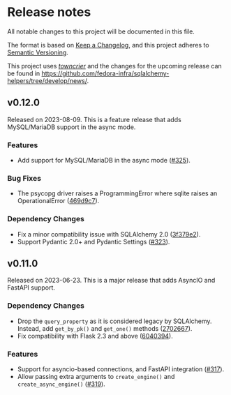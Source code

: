 # Release notes

All notable changes to this project will be documented in this file.

The format is based on [Keep a Changelog](https://keepachangelog.com/en/1.0.0/), and this project adheres to [Semantic Versioning](https://semver.org/spec/v2.0.0.html).

This project uses [*towncrier*](https://towncrier.readthedocs.io/) and the changes for the upcoming release can be found in <https://github.com/fedora-infra/sqlalchemy-helpers/tree/develop/news/>.


<!-- towncrier release notes start -->

## v0.12.0

Released on 2023-08-09.
This is a feature release that adds MySQL/MariaDB support in the async mode.

### Features

* Add support for MySQL/MariaDB in the async mode ([#325](https://github.com/fedora-infra/sqlalchemy-helpers/issues/325)).

### Bug Fixes

* The psycopg driver raises a ProgrammingError where sqlite raises an
  OperationalError ([469d9c7](https://github.com/fedora-infra/sqlalchemy-helpers/commit/469d9c7)).

### Dependency Changes

* Fix a minor compatibility issue with SQLAlchemy 2.0 ([3f379e2](https://github.com/fedora-infra/sqlalchemy-helpers/commit/3f379e2)).
* Support Pydantic 2.0+ and Pydantic Settings ([#323](https://github.com/fedora-infra/sqlalchemy-helpers/issues/323)).


## v0.11.0

Released on 2023-06-23.
This is a major release that adds AsyncIO and FastAPI support.

### Dependency Changes

* Drop the `query_property` as it is considered legacy by SQLAlchemy. Instead,
  add `get_by_pk()` and `get_one()` methods ([2702667](https://github.com/fedora-infra/sqlalchemy-helpers/commit/2702667)).
* Fix compatibility with Flask 2.3 and above ([6040394](https://github.com/fedora-infra/sqlalchemy-helpers/commit/6040394)).

### Features

* Support for asyncio-based connections, and FastAPI integration
  ([#317](https://github.com/fedora-infra/sqlalchemy-helpers/issues/317)).
* Allow passing extra arguments to `create_engine()` and `create_async_engine()`
  ([#319](https://github.com/fedora-infra/sqlalchemy-helpers/issues/319)).
